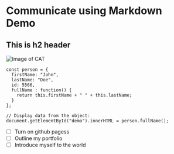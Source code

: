 # Communicate using Markdown Demo
## This is h2 header

![Image of CAT](https://ca-times.brightspotcdn.com/dims4/default/765a5ab/2147483647/strip/true/crop/2048x1452+0+0/resize/1200x851!/format/webp/quality/75/?url=https%3A%2F%2Fcalifornia-times-brightspot.s3.amazonaws.com%2F74%2F18%2F69fc455714319b86b0fea979b1e5%2Fla-sci-sn-cat-genome-20141107-001)

```
const person = {
  firstName: "John",
  lastName: "Doe",
  id: 5566,
  fullName : function() {
    return this.firstName + " " + this.lastName;
  }
};

// Display data from the object:
document.getElementById("demo").innerHTML = person.fullName();
```

- [ ] Turn on github pagess
- [ ] Outline my portfolio
- [ ] Introduce myself to the world
